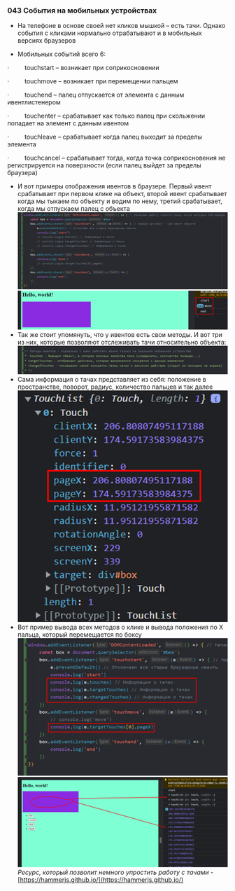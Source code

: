 ### **043 События на мобильных устройствах**

- На телефоне в основе своей нет кликов мышкой – есть тачи. Однако события с кликами нормально отрабатывают и в мобильных версиях браузеров

- Мобильных событий всего 6:

·         touchstart – возникает при соприкосновении

·         touchmove – возникает при перемещении пальцем

·         touchend – палец отпускается от элемента с данным ивентлистенером

·         touchenter – срабатывает как только палец при скольжении попадает на элемент с данным ивентом

·         touchleave – срабатывает когда палец выходит за пределы элемента

·         touchcancel – срабатывает тогда, когда точка соприкосновения не регистрируется на поверхности (если палец выйдет за пределы браузера)

- И вот примеры отображения ивентов в браузере. Первый ивент срабатывает при первом клике на объект, второй ивент срабатывает когда мы тыкаем по объекту и водим по нему, третий срабатывает, когда мы отпускаем палец с объекта
![](../_png/Pasted%20image%2020220908201144.png)![](../_png/Pasted%20image%2020220908201150.png)
- Так же стоит упомянуть, что у ивентов есть свои методы. И вот три из них, которые позволяют отслеживать тачи относительно объекта:
![](../_png/Pasted%20image%2020220908201156.png)
- Сама информация о тачах представляет из себя: положение в пространстве, поворот, радиус, количество пальцев и так далее
![](../_png/Pasted%20image%2020220908201201.png)
- Вот пример вывода всех методов о клике и вывода положения по X пальца, который перемещается по боксу
![](../_png/Pasted%20image%2020220908201206.png)![](../_png/Pasted%20image%2020220908201213.png)
_Ресурс, который позволит немного упростить работу с тачами_ - [https://hammerjs.github.io/](https://hammerjs.github.io/)